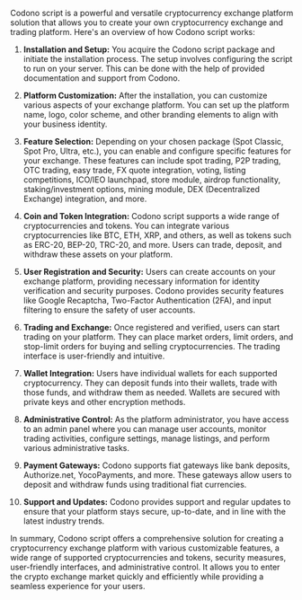 Codono script is a powerful and versatile cryptocurrency exchange platform solution that allows you to create your own cryptocurrency exchange and trading platform. Here's an overview of how Codono script works:

1. **Installation and Setup:**
   You acquire the Codono script package and initiate the installation process. The setup involves configuring the script to run on your server. This can be done with the help of provided documentation and support from Codono.

2. **Platform Customization:**
   After the installation, you can customize various aspects of your exchange platform. You can set up the platform name, logo, color scheme, and other branding elements to align with your business identity.

3. **Feature Selection:**
   Depending on your chosen package (Spot Classic, Spot Pro, Ultra, etc.), you can enable and configure specific features for your exchange. These features can include spot trading, P2P trading, OTC trading, easy trade, FX quote integration, voting, listing competitions, ICO/IEO launchpad, store module, airdrop functionality, staking/investment options, mining module, DEX (Decentralized Exchange) integration, and more.

4. **Coin and Token Integration:**
   Codono script supports a wide range of cryptocurrencies and tokens. You can integrate various cryptocurrencies like BTC, ETH, XRP, and others, as well as tokens such as ERC-20, BEP-20, TRC-20, and more. Users can trade, deposit, and withdraw these assets on your platform.

5. **User Registration and Security:**
   Users can create accounts on your exchange platform, providing necessary information for identity verification and security purposes. Codono provides security features like Google Recaptcha, Two-Factor Authentication (2FA), and input filtering to ensure the safety of user accounts.

6. **Trading and Exchange:**
   Once registered and verified, users can start trading on your platform. They can place market orders, limit orders, and stop-limit orders for buying and selling cryptocurrencies. The trading interface is user-friendly and intuitive.

7. **Wallet Integration:**
   Users have individual wallets for each supported cryptocurrency. They can deposit funds into their wallets, trade with those funds, and withdraw them as needed. Wallets are secured with private keys and other encryption methods.

8. **Administrative Control:**
   As the platform administrator, you have access to an admin panel where you can manage user accounts, monitor trading activities, configure settings, manage listings, and perform various administrative tasks.

9. **Payment Gateways:**
   Codono supports fiat gateways like bank deposits, Authorize.net, YocoPayments, and more. These gateways allow users to deposit and withdraw funds using traditional fiat currencies.

10. **Support and Updates:**
   Codono provides support and regular updates to ensure that your platform stays secure, up-to-date, and in line with the latest industry trends.

In summary, Codono script offers a comprehensive solution for creating a cryptocurrency exchange platform with various customizable features, a wide range of supported cryptocurrencies and tokens, security measures, user-friendly interfaces, and administrative control. It allows you to enter the crypto exchange market quickly and efficiently while providing a seamless experience for your users.
